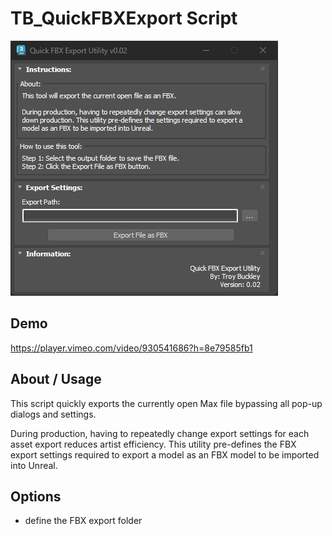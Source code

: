 # TB_QuickFBXExport Script
![](../../images/Tools/Tool_QuickFBXExport.png)


## Demo
https://player.vimeo.com/video/930541686?h=8e79585fb1


## About / Usage
This script quickly exports the currently open Max file bypassing all pop-up dialogs and settings.

During production, having to repeatedly change export settings for each asset export reduces artist efficiency. This utility pre-defines the FBX export settings required to export a model as an FBX model to be imported into Unreal.


## Options
* define the FBX export folder